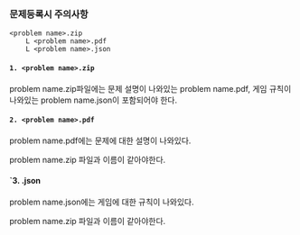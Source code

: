 ### 문제등록시 주의사항 
```
<problem name>.zip
	L <problem name>.pdf
	L <problem name>.json
```

#### `1. <problem name>.zip`
  problem name.zip파일에는 문제 설명이 나와있는 problem name.pdf, 게임 규칙이 나와있는 problem name.json이 포함되어야 한다.
  

#### `2. <problem name>.pdf`
 problem name.pdf에는 문제에 대한 설명이 나와있다.
 
 problem name.zip 파일과 이름이 같아야한다.

#### `3. <problem name>.json
  problem name.json에는 게임에 대한 규칙이 나와있다.
  
  problem name.zip 파일과 이름이 같아야한다.
